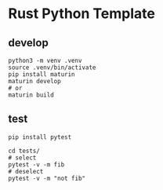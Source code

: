 # Rust Python Template

## develop
```shell
python3 -m venv .venv
source .venv/bin/activate
pip install maturin
maturin develop
# or
maturin build
```

## test

```shell
pip install pytest

cd tests/
# select
pytest -v -m fib
# deselect
pytest -v -m "not fib"
```